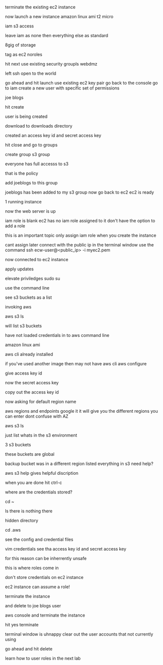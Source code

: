 terminate the existing ec2 instance

now launch a new instance amazon linux ami
t2 micro

iam s3 access

leave iam as none then everything else as standard

8gig of storage

tag as ec2 noroles

hit next
use existing security groupls
webdmz

left ssh open to the world

go ahead and hit launch use existing ec2 key pair
go back to the console go to iam 
create a new user
with specific set of permissions

joe blogs

hit create

user is being created


download to downloads directory

created an access key id and secret access key 

hit close and go to groups

create group
	s3 group

everyone has full accesss to s3

that is the policy

add joeblogs to this group


joeblogs has been added to my s3 group now go back to ec2 ec2 is ready

1 running instance

now the web server is up

iam role is blank
ec2 has no iam role assigned to it don't have the option to add a role

this is an important topic only assign iam role when you create the instance

cant assign later
connect with the public ip in the terminal window
use the command ssh ecw-user@<public_ip> -i myec2.pem

now connected to ec2 instance

apply updates

elevate priviledges 
sudo su

use the command line

see s3 buckets as a list

invoking aws

aws s3 ls

will list s3 buckets

have not loaded credentials in to aws command line

amazon linux ami

aws cli already installed

if you've used another image then may not have aws cli
aws configure

give access key id

now the secret access key

copy out the access key id

now asking for default region name

aws regions and endpoints
google it
it will give you the different regions you can enter
dont confuse with AZ

aws s3 ls

just list whats in the s3 environment

3 s3 buckets

these buckets are global

backup bucket was in a different region
listed everything in s3 need help?

aws s3 help
gives helpful discription

when you are done hit ctrl-c

where are the credentials stored?

cd ~

ls
there is nothing there

hidden directory

cd .aws

see the config and credential files

vim credentials
see tha access key id and secret access key

for this reason can be inherrently unsafe

this is where roles come in

don't store credentials on ec2 instance

ec2 instance can assume a role!

terminate the instance

and delete to joe blogs user

aws console and terminate the instance

hit yes terminate

terminal window is uhnappy
clear out the user accounts that not currently using


go ahead and hit delete

learn how to user roles in the next lab


